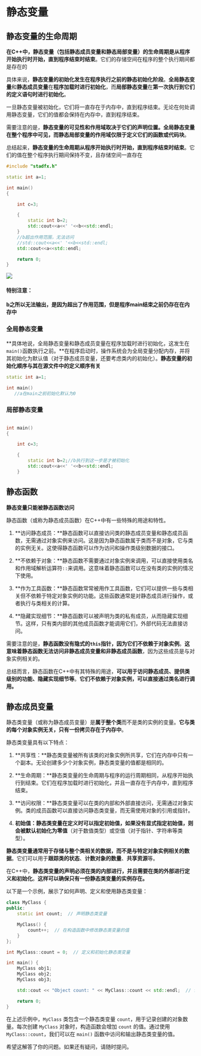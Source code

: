 # 静态变量

## 静态变量的生命周期

**在C++中，静态变量（包括静态成员变量和静态局部变量）的生命周期是从程序开始执行时开始，直到程序结束时结束**。它们的存储空间在程序的整个执行期间都是存在的

具体来说，**静态变量的初始化发生在程序执行之前的静态初始化阶段**。**全局静态变量**和**静态成员变量**在**程序加载时进行初始化**，而**局部静态变量**在**第一次执行到它们的定义语句时进行初始化**。

一旦静态变量被初始化，它们将一直存在于内存中，直到程序结束。无论在何处调用静态变量，它们的值都会保持在内存中，直到程序结束。

需要注意的是，**静态变量的可见性和作用域取决于它们的声明位置。全局静态变量在整个程序中可见，而静态局部变量的作用域仅限于定义它们的函数或代码块**。

总结起来，**静态变量的生命周期从程序开始执行时开始，直到程序结束时结束**。它们的值在整个程序执行期间保持不变，且存储空间一直存在

```C++
#include "stadfx.h"

static int a=1;

int main()
{

    int c=3;

    {
        static int b=2;
        std::cout<<a<<' '<<b<<std::endl;
    }
    //b超出作用范围，无法访问
    //std::cout<<a<<' '<<b<<std::endl;
    std::cout<<a<<std::endl;

    return 0;
}

```

![](C:\Users\WLSD\AppData\Roaming\Typora\typora-user-images\image-20230605203740448.png)

#### 特别注意：

**b之所以无法输出，是因为超出了作用范围，但是程序main结束之前仍存在在内存中**



### 全局静态变量

**具体地说，全局静态变量和静态成员变量在程序加载时进行初始化，这发生在`main()`函数执行之前。**在程序启动时，操作系统会为全局变量分配内存，并将其初始化为默认值（对于静态成员变量，还要考虑类内的初始化）。**静态变量的初始化顺序与其在源文件中的定义顺序有关**



```C++
static int a=1;

int main()
   //a在main之前初始化默认为0
```



### 局部静态变量

```C++

int main()
{

    int c=3;

    {
        static int b=2;//b执行到这一步是才被初始化
        std::cout<<a<<' '<<b<<std::endl;
    }
```



## 静态函数

**静态变量只能被静态函数访问**

静态函数（或称为静态成员函数）在C++中有一些特殊的用途和特性。

1. **访问静态成员：**静态函数可以直接访问类的静态成员变量和静态成员函数，无需通过对象实例来访问。这是因为静态函数属于类而不是对象，它与类的实例无关。这使得静态函数可以作为访问和操作类级别数据的接口。

2. **不依赖于对象：**静态函数不需要通过对象实例来调用，可以直接使用类名和作用域解析运算符`::`来调用。这意味着静态函数可以在没有类的实例的情况下使用。

3. **作为工具函数：**静态函数常常被用作工具函数，它们可以提供一些与类相关但不依赖于特定对象实例的功能。这些函数通常是对静态成员进行操作，或者执行与类相关的计算。

4. **隐藏实现细节：**静态函数可以被声明为类的私有成员，从而隐藏实现细节。这样，只有类内部的其他成员函数才能调用它们，外部代码无法直接访问。

需要注意的是，**静态函数没有隐式的`this`指针，因为它们不依赖于对象实例**。**这意味着静态函数无法访问非静态成员变量和非静态成员函数**，因为这些成员是与对象实例相关的。

总结而言，静态函数在C++中有其特殊的用途，**可以用于访问静态成员、提供类级别的功能、隐藏实现细节等**。**它们不依赖于对象实例，可以直接通过类名进行调用。**



## 静态成员变量

静态类变量（或称为静态成员变量）是**属于整个类**而不是类的实例的变量。**它与类的每个对象实例无关，只有一份拷贝存在于内存中**。

静态类变量具有以下特点：

1. **共享性：**静态类变量被所有该类的对象实例所共享，它们在内存中只有一个副本。无论创建多少个对象实例，静态类变量的值都是相同的。

2. **生命周期：**静态类变量的生命周期与程序的运行周期相同，从程序开始执行到结束。它们在程序加载时进行初始化，并且一直存在于内存中，直到程序结束。

3. **访问权限：**静态类变量可以在类的内部和外部直接访问，无需通过对象实例。类的成员函数可以直接访问静态类变量，而无需使用对象的引用或指针。

4. **初始值：**静态类变量在定义时可以指定初始值，如果没有显式指定初始值，则会被**默认初始化为零值**（对于数值类型）或空值（对于指针、字符串等类型）。

**静态类变量通常用于存储与整个类相关的数据，而不是与特定对象实例相关的数据**。它们可以用于**跟踪类的状态**、**计数对象的数量**、**共享资源**等。

在C++中，**静态类变量的声明必须在类的内部进行，并且需要在类的外部进行定义和初始化**。**这样可以确保只有一份静态类变量的实例存在。**

以下是一个示例，展示了如何声明、定义和使用静态类变量：

```cpp
class MyClass {
public:
    static int count;  // 声明静态类变量

    MyClass() {
        count++;  // 在构造函数中修改静态类变量的值
    }
};

int MyClass::count = 0;  // 定义和初始化静态类变量

int main() {
    MyClass obj1;
    MyClass obj2;
    MyClass obj3;

    std::cout << "Object count: " << MyClass::count << std::endl;  // 访问静态类变量

    return 0;
}
```

在上述示例中，`MyClass` 类包含一个静态类变量 `count`，用于记录创建的对象数量。每次创建 `MyClass` 对象时，构造函数会增加 `count` 的值。通过使用 `MyClass::count`，我们可以在 `main()` 函数中访问和输出静态类变量的值。

希望这解答了你的问题。如果还有疑问，请随时提问。
